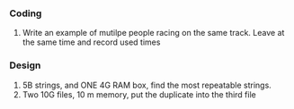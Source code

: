 ### Coding

1. Write an example of mutilpe people racing on the same track. Leave at the same time and record used times

### Design

1. 5B strings, and ONE 4G RAM box, find the most repeatable strings.
2. Two 10G files, 10 m memory, put the duplicate into the third file 



